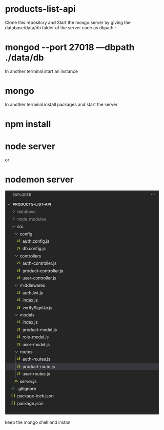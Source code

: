 # products-list-api


Clone this repository and Start the mongo server by giving the database/data/db folder of the server code as dbpath :
# mongod --port 27018 —dbpath ./data/db

In another terminal start an instance
# mongo

In another terminal install packages and start the server
# npm install
# node server 
or
# nodemon server 

![](images/folderStructure.png)

keep the mongo shell and instan
